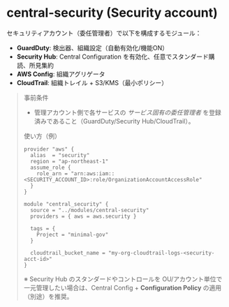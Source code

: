 # central-security (Security account)

セキュリティアカウント（委任管理者）で以下を構成するモジュール：

- **GuardDuty**: 検出器、組織設定（自動有効化/機能ON）
- **Security Hub**: Central Configuration を有効化、任意でスタンダード購読、所見集約
- **AWS Config**: 組織アグリゲータ
- **CloudTrail**: 組織トレイル + S3/KMS（最小ポリシー）

> 事前条件
>
> - 管理アカウント側で各サービスの *サービス固有の委任管理者* を登録済みであること（GuardDuty/Security Hub/CloudTrail）。
>
> 使い方（例）
>
> ```hcl
> provider "aws" {
>   alias  = "security"
>   region = "ap-northeast-1"
>   assume_role {
>     role_arn = "arn:aws:iam::<SECURITY_ACCOUNT_ID>:role/OrganizationAccountAccessRole"
>   }
> }
>
> module "central_security" {
>   source = "../modules/central-security"
>   providers = { aws = aws.security }
>
>   tags = {
>     Project = "minimal-gov"
>   }
>
>   cloudtrail_bucket_name = "my-org-cloudtrail-logs-<security-acct-id>"
> }
> ```
>
> ※ Security Hub のスタンダードやコントロールを OU/アカウント単位で一元管理したい場合は、Central Config + **Configuration Policy** の適用（別途）を推奨。
